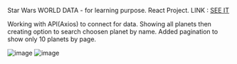 Star Wars WORLD DATA - for learning purpose.
React Project.
LINK : <a href="https://starwars-datapage.netlify.app"> SEE IT </a>

Working with API(Axios) to connect for data. Showing all planets then creating option to search choosen planet by name.
Added pagination to show only 10 planets by page.

![image](https://user-images.githubusercontent.com/93492863/182460801-4197274e-d9e6-410b-a428-34279971d257.png)
![image](https://user-images.githubusercontent.com/93492863/182460869-4f860b39-cac5-4763-8cc3-dd66d6158da1.png)
